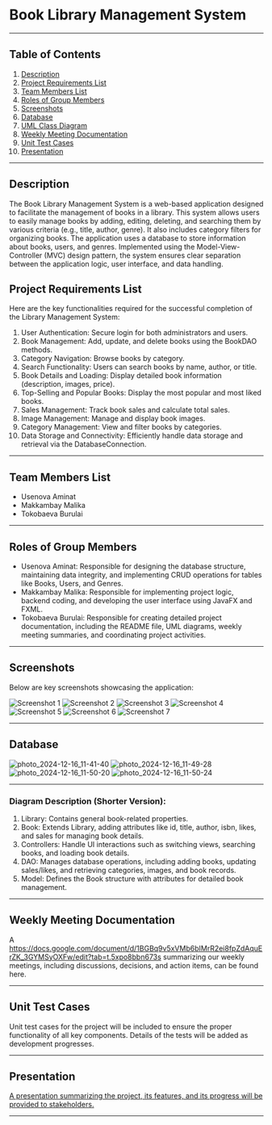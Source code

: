 # Book Library Management System

---

## Table of Contents
1. [Description](#description)
2. [Project Requirements List](#project-requirements-list)
3. [Team Members List](#team-members-list)
4. [Roles of Group Members](#roles-of-group-members)
5. [Screenshots](#screenshots)
6. [Database](#database)
7. [UML Class Diagram](#uml-class-diagram)
8. [Weekly Meeting Documentation](#weekly-meeting-documentation)
9. [Unit Test Cases](#unit-test-cases)
10. [Presentation](#presentation)

---

## Description

The Book Library Management System is a web-based application designed to facilitate the management of books in a library. This system allows users to easily manage books by adding, editing, deleting, and searching them by various criteria (e.g., title, author, genre). It also includes category filters for organizing books. The application uses a database to store information about books, users, and genres. Implemented using the Model-View-Controller (MVC) design pattern, the system ensures clear separation between the application logic, user interface, and data handling.


## Project Requirements List

Here are the key functionalities required for the successful completion of the Library Management System:

1. User Authentication: Secure login for both administrators and users.
2. Book Management: Add, update, and delete books using the BookDAO methods.
3. Category Navigation: Browse books by category.
4. Search Functionality: Users can search books by name, author, or title.
5. Book Details and Loading: Display detailed book information (description, images, price).
6. Top-Selling and Popular Books: Display the most popular and most liked books.
7. Sales Management: Track book sales and calculate total sales.
8. Image Management: Manage and display book images.
9. Category Management: View and filter books by categories.
10. Data Storage and Connectivity: Efficiently handle data storage and retrieval via the DatabaseConnection.

---

## Team Members List

- Usenova Aminat
- Makkambay Malika
- Tokobaeva Burulai

---

## Roles of Group Members

- Usenova Aminat: Responsible for designing the database structure, maintaining data integrity, and implementing CRUD operations for tables like Books, Users, and Genres.
- Makkambay Malika: Responsible for implementing project logic, backend coding, and developing the user interface using JavaFX and FXML.
- Tokobaeva Burulai: Responsible for creating detailed project documentation, including the README file, UML diagrams, weekly meeting summaries, and coordinating project activities.

---

## Screenshots

Below are key screenshots showcasing the application:

![Screenshot 1](https://github.com/user-attachments/assets/fdc87a4e-8134-44de-9a86-9e6fe5e53400)
![Screenshot 2](https://github.com/user-attachments/assets/34089d79-d317-4d58-9e4e-b7434f72fa60)
![Screenshot 3](https://github.com/user-attachments/assets/8daf7cfa-3e59-4977-ab38-cd246a60d503)
![Screenshot 4](https://github.com/user-attachments/assets/adee006c-e49d-4f13-9650-d153f883084a)
![Screenshot 5](https://github.com/user-attachments/assets/d38565d1-6731-4af2-a3d0-a05e06b16195)
![Screenshot 6](https://github.com/user-attachments/assets/09ac6bf7-909e-4819-9432-0a7021647a47)
![Screenshot 7](https://github.com/user-attachments/assets/28fd562b-2d51-44c6-a1fc-4c4a3ba73d4c)

---
## Database
![photo_2024-12-16_11-41-40](https://github.com/user-attachments/assets/4f1b2c3e-acdb-404d-84bb-80d607b183ec)
![photo_2024-12-16_11-49-28](https://github.com/user-attachments/assets/f2ad7a4b-50d7-445d-9aee-7099c4661d55)
![photo_2024-12-16_11-50-20](https://github.com/user-attachments/assets/8d111ea7-9dca-42a4-87a4-504e6f807147)
![photo_2024-12-16_11-50-24](https://github.com/user-attachments/assets/1de2791d-e08b-4d1f-8c4f-e753d4265c07)

---
 
### Diagram Description (Shorter Version):  
1. Library: Contains general book-related properties.  
2. Book: Extends Library, adding attributes like id, title, author, isbn, likes, and sales for managing book details.  
3. Controllers: Handle UI interactions such as switching views, searching books, and loading book details.  
4. DAO: Manages database operations, including adding books, updating sales/likes, and retrieving categories, images, and book records.  
5. Model: Defines the Book structure with attributes for detailed book management.


---

## Weekly Meeting Documentation

A https://docs.google.com/document/d/1BGBq9v5xVMb6bIMrR2ei8fpZdAquErZK_3GYMSyOXFw/edit?tab=t.5xpo8bbn673s summarizing our weekly meetings, including discussions, decisions, and action items, can be found here.

---

## Unit Test Cases

Unit test cases for the project will be included to ensure the proper functionality of all key components. Details of the tests will be added as development progresses.

---

## Presentation

[A presentation summarizing the project, its features, and its progress will be provided to stakeholders.](https://www.canva.com/design/DAGZRj6AOIg/VqhCkkI5PhZrAzIpBSGyCQ/edit?utm_content=DAGZRj6AOIg&utm_campaign=designshare&utm_medium=link2&utm_source=sharebutton)

---
